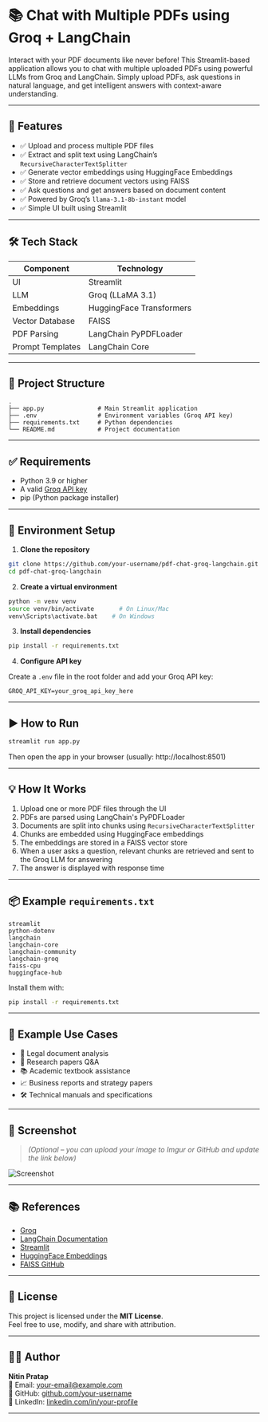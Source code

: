 
# 📚 Chat with Multiple PDFs using Groq + LangChain

Interact with your PDF documents like never before! This Streamlit-based application allows you to chat with multiple uploaded PDFs using powerful LLMs from Groq and LangChain. Simply upload PDFs, ask questions in natural language, and get intelligent answers with context-aware understanding.

---

## 🚀 Features

- ✅ Upload and process multiple PDF files
- ✅ Extract and split text using LangChain’s `RecursiveCharacterTextSplitter`
- ✅ Generate vector embeddings using HuggingFace Embeddings
- ✅ Store and retrieve document vectors using FAISS
- ✅ Ask questions and get answers based on document content
- ✅ Powered by Groq’s `llama-3.1-8b-instant` model
- ✅ Simple UI built using Streamlit

---

## 🛠️ Tech Stack

| Component         | Technology               |
|------------------|--------------------------|
| UI               | Streamlit                |
| LLM              | Groq (LLaMA 3.1)          |
| Embeddings       | HuggingFace Transformers |
| Vector Database  | FAISS                    |
| PDF Parsing      | LangChain PyPDFLoader    |
| Prompt Templates | LangChain Core           |

---

## 📁 Project Structure

```
.
├── app.py               # Main Streamlit application
├── .env                 # Environment variables (Groq API key)
├── requirements.txt     # Python dependencies
└── README.md            # Project documentation
```

---

## ✅ Requirements

- Python 3.9 or higher
- A valid [Groq API key](https://console.groq.com/)
- pip (Python package installer)

---

## 🔐 Environment Setup

1. **Clone the repository**

```bash
git clone https://github.com/your-username/pdf-chat-groq-langchain.git
cd pdf-chat-groq-langchain
```

2. **Create a virtual environment**

```bash
python -m venv venv
source venv/bin/activate       # On Linux/Mac
venv\Scripts\activate.bat    # On Windows
```

3. **Install dependencies**

```bash
pip install -r requirements.txt
```

4. **Configure API key**

Create a `.env` file in the root folder and add your Groq API key:

```
GROQ_API_KEY=your_groq_api_key_here
```

---

## ▶️ How to Run

```bash
streamlit run app.py
```

Then open the app in your browser (usually: http://localhost:8501)

---

## 💡 How It Works

1. Upload one or more PDF files through the UI
2. PDFs are parsed using LangChain's PyPDFLoader
3. Documents are split into chunks using `RecursiveCharacterTextSplitter`
4. Chunks are embedded using HuggingFace embeddings
5. The embeddings are stored in a FAISS vector store
6. When a user asks a question, relevant chunks are retrieved and sent to the Groq LLM for answering
7. The answer is displayed with response time

---

## 📦 Example `requirements.txt`

```
streamlit
python-dotenv
langchain
langchain-core
langchain-community
langchain-groq
faiss-cpu
huggingface-hub
```

Install them with:

```bash
pip install -r requirements.txt
```

---

## 🧪 Example Use Cases

- 📄 Legal document analysis
- 🧪 Research papers Q&A
- 📚 Academic textbook assistance
- 📈 Business reports and strategy papers
- 🛠 Technical manuals and specifications

---

## 📸 Screenshot

> *(Optional – you can upload your image to Imgur or GitHub and update the link below)*

![Screenshot](https://your-screenshot-link.com)

---

## 📚 References

- [Groq](https://console.groq.com/)
- [LangChain Documentation](https://docs.langchain.com/)
- [Streamlit](https://streamlit.io/)
- [HuggingFace Embeddings](https://huggingface.co/)
- [FAISS GitHub](https://github.com/facebookresearch/faiss)

---

## 📝 License

This project is licensed under the **MIT License**.  
Feel free to use, modify, and share with attribution.

---

## 🙋‍♂️ Author

**Nitin Pratap**  
📧 Email: your-email@example.com  
🔗 GitHub: [github.com/your-username](https://github.com/your-username)  
💼 LinkedIn: [linkedin.com/in/your-profile](https://linkedin.com/in/your-profile)

---
